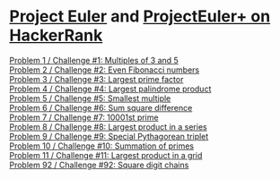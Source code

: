 [Project Euler](https://projecteuler.net) and
[ProjectEuler+ on HackerRank](https://www.hackerrank.com/contests/projecteuler)
===============================================================================

[Problem 1 / Challenge #1: Multiples of 3 and 5](001%20-%20Multiples%20of%203%20and%205)  
[Problem 2 / Challenge #2: Even Fibonacci numbers](002%20-%20Even%20Fibonacci%20numbers)  
[Problem 3 / Challenge #3: Largest prime factor](003%20-%20Largest%20prime%20factor)  
[Problem 4 / Challenge #4: Largest palindrome product](004%20-%20Largest%20palindrome%20product)  
[Problem 5 / Challenge #5: Smallest multiple](005%20-%20Smallest%20multiple)  
[Problem 6 / Challenge #6: Sum square difference](006%20-%20Sum%20square%20difference)  
[Problem 7 / Challenge #7: 10001st prime](007%20-%2010001st%20prime)  
[Problem 8 / Challenge #8: Largest product in a series](008%20-%20Largest%20product%20in%20a%20series)  
[Problem 9 / Challenge #9: Special Pythagorean triplet](009%20-%20Special%20Pythagorean%20triplet)  
[Problem 10 / Challenge #10: Summation of primes](010%20-%20Summation%20of%20primes)  
[Problem 11 / Challenge #11: Largest product in a grid](011%20-%20Largest%20product%20in%20a%20grid)  
[Problem 92 / Challenge #92: Square digit chains](092%20-%20Square%20digit%20chains)  
